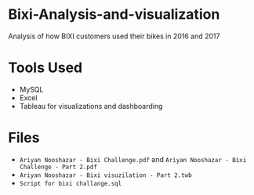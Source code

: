 # Bixi-Analysis-and-visualization
Analysis of how BIXI customers used their bikes in 2016 and 2017

# Tools Used

- MySQL 
- Excel
- Tableau for visualizations and dashboarding

# Files

- `Ariyan Nooshazar - Bixi Challenge.pdf` and `Ariyan Nooshazar - Bixi Challenge - Part 2.pdf`
- `Ariyan Nooshazar - Bixi visuzilation - Part 2.twb`
- `Script for bixi challange.sql`
